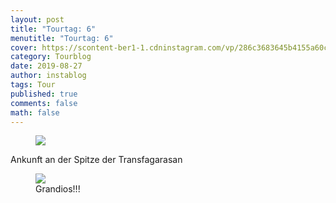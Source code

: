 ```yaml
---
layout: post
title: "Tourtag: 6"
menutitle: "Tourtag: 6"
cover: https://scontent-ber1-1.cdninstagram.com/vp/286c3683645b4155a60c2b9b091fe6c1/5E152B49/t51.2885-15/e35/68875642_1094875830723749_3555201449179287400_n.jpg?_nc_ht=scontent-ber1-1.cdninstagram.com
category: Tourblog
date: 2019-08-27
author: instablog
tags: Tour
published: true
comments: false
math: false
---
```


<figure><img src="https://scontent-ber1-1.cdninstagram.com/vp/d3512f9bbbf47718835dab5c75df6265/5DF70C7F/t51.2885-15/e35/67409834_380832032812528_7889257519420216014_n.jpg?_nc_ht=scontent-ber1-1.cdninstagram.com"/> </figure><p>Ankunft an der Spitze der Transfagarasan</p>
<figure><img src="https://scontent-ber1-1.cdninstagram.com/vp/286c3683645b4155a60c2b9b091fe6c1/5E152B49/t51.2885-15/e35/68875642_1094875830723749_3555201449179287400_n.jpg?_nc_ht=scontent-ber1-1.cdninstagram.com"/> <figcaption>Grandios!!!</figcaption></figure>
